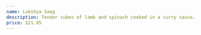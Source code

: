 ```yaml
---
name: Lukshya Saag
description: Tender cubes of lamb and spinach cooked in a curry sauce.
price: $21.95
---
```

